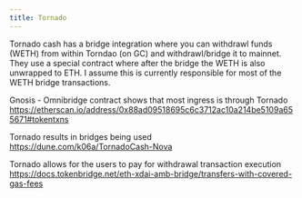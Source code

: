 ```yaml
---
title: Tornado
---
```


Tornado cash has a bridge integration where you can withdrawl funds (WETH) from within Torndao (on GC) and withdrawl/bridge it to mainnet. They use a special contract where after the bridge the WETH is also unwrapped to ETH. I assume this is currently responsible for most of the WETH bridge transactions.

Gnosis - Omnibridge contract shows that most ingress is through Tornado
https://etherscan.io/address/0x88ad09518695c6c3712ac10a214be5109a655671#tokentxns

Tornado results in bridges being used
https://dune.com/k06a/TornadoCash-Nova

Tornado allows for the users to pay for withdrawal transaction execution
https://docs.tokenbridge.net/eth-xdai-amb-bridge/transfers-with-covered-gas-fees